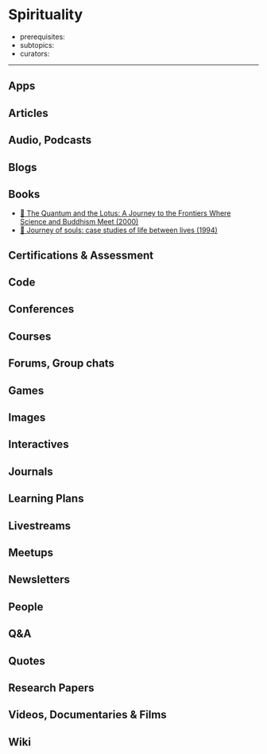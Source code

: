 # Spirituality

- prerequisites:
- subtopics:
- curators:

------

## Apps

## Articles

## Audio, Podcasts

## Blogs

## Books

- [📕 The Quantum and the Lotus: A Journey to the Frontiers Where Science and Buddhism Meet (2000)](https://www.goodreads.com/book/show/222652.The_Quantum_and_the_Lotus)
- [📕 Journey of souls: case studies of life between lives (1994)](http://www.goodreads.com/book/show/104979.Journey_of_Souls)


## Certifications & Assessment

## Code

## Conferences

## Courses

## Forums, Group chats

## Games

## Images

## Interactives

## Journals

## Learning Plans

## Livestreams

## Meetups

## Newsletters

## People

## Q&A

## Quotes

## Research Papers

## Videos, Documentaries & Films

## Wiki
